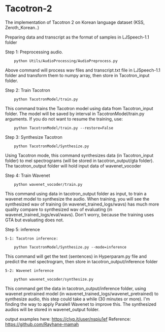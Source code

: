 # Tacotron-2
The implementation of Tacotron 2 on Korean language dataset (KSS, Zeroth_Korean..) 

Preparing data and transcript as the format of samples in LJSpeech-1.1 folder

Step 1: Preprocessing audio.
  
		python Utils/AudioProcessing/AudioPreprocess.py

Above command will process wav files and transcript.txt file in LJSpeech-1.1 folder and transform them to numpy array, then store in Tacotron_input folder. 

Step 2: Train Tacotron

		python TacotronModel/train.py
		 
This command trains the Tacotron model using data from Tacotron_input folder. The model will be saved  by interval in TacotronModel/train.py arguments. 
If you do not want to resume the training, use: 

		python TacotronModel/train.py --restore=False
		
		
Step 3: Synthesize Tacotron

		python TacotronModel/Synthesize.py
		
Using Tacotron mode, this command synthesizes data (in Tacotron_input folder) to mel spectrograms (will be stored in tacotron_output/gta folder). The tacotron_output folder will hold input data of wavenet_vocoder

Step 4: Train Wavenet

		python wavenet_vocoder/train.py
	
This command using data in tacotron_output folder as input, to train a wavenet model to synthesize the audio. When training, you will see the synthesized wav of training (in wavenet_trained_logs/wavs) has much more quality compare to synthesized wav of evaluating (in wavenet_trained_logs/eval/wavs). Don't worry, because the training uses GTA but evaluating does not. 

Step 5: inference
	
	5-1: Tacotron inference:
		
		python TacotronModel/Synthesize.py --mode=inference
	
This command will get the text (sentences) in Hyperparam.py file and predict the mel spectrogram, then store in tacotron_output/inference folder
		
	5-2: Wavenet inference
	
		python wavenet_vocoder/synthesize.py

This command get the data in tacotron_output/inference folder, using wavenet pretrained model (in wavenet_trained_logs/wavenet_pretrained) to synthesize audio, this step could take a while (30 minutes or more). I'm finding the way to apply Paralell Wavenet to improve this.
The synthesized audios will be stored in wavenet_output folder.


output examples here: https://clyp.it/user/nspiu1ef
Reference: https://github.com/Rayhane-mamah
